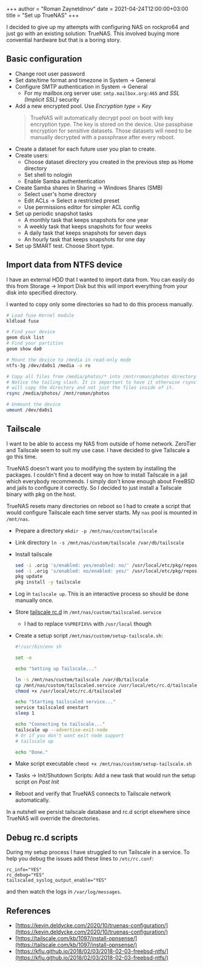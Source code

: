 +++
author = "Roman Zaynetdinov"
date = 2021-04-24T12:00:00+03:00
title = "Set up TrueNAS"
+++

I decided to give up my attempts with configuring NAS on rockpro64 and just go with an existing solution: TrueNAS. This involved buying more convential hardware but that is a boring story.


## Basic configuration

* Change root user password
* Set date/time format and timezone in System -> General
* Configure SMTP authentication in System -> General
    * For my mailbox.org server use: `smtp.mailbox.org:465` and *SSL (Implicit SSL)* security
* Add a new encrypted pool. Use *Encryption type = Key*
    > TrueNAS will automatically decrypt pool on boot with key encryption type. The key is stored on the device. Use passphase encryption for sensitive datasets. 
    > Those datasets will need to be manually decrypted with a passphrase after every reboot.
* Create a dataset for each future user you plan to create.
* Create users:
    * Choose dataset directory you created in the previous step as Home directory
    * Set shell to nologin
    * Enable Samba authententication
* Create Samba shares in Sharing -> Windows Shares (SMB)
    * Select user's home directory
    * Edit ACLs -> Select a restricted preset
    * Use permissions editor for simpler ACL config
* Set up periodic snapshot tasks
    * A monthly task that keeps snapshots for one year
    * A weekly task that keeps snapshots for four weeks
    * A daily task that keeps snapshots for seven days
    * An hourly task that keeps snapshots for one day
* Set up SMART test. Choose Short type.


## Import data from NTFS device

I have an external HDD that I wanted to import data from. You can easily do this from Storage -> Import Disk but this will import everything from your disk into specified directory. 

I wanted to copy only some directories so had to do this process manually.

```sh
# Load fuse Kernel module
kldload fuse

# Find your device 
geom disk list
# Find your partition
geom show da0

# Mount the device to /media in read-only mode
ntfs-3g /dev/da0s1 /media -o ro

# Copy all files from /media/photos/* into /mnt/roman/photos directory
# Notice the tailing slash. It is important to have it otherwise rsync
# will copy the directory and not just the files inside of it.
rsync /media/photos/ /mnt/roman/photos

# Unmount the device
umount /dev/da0s1
```


## Tailscale

I want to be able to access my NAS from outside of home network. ZeroTier and Tailscale seem to suit my use case. I have decided to give Tailscale a go this time.

TrueNAS doesn't want you to modifying the system by installing the packages. I couldn't find a decent way on how to install Tailscale in a jail which everybody recommends. I simply don't know enough about FreeBSD and jails to configure it correctly. So I decided to just install a Tailscale binary with pkg on the host.


TrueNAS resets many directories on reboot so I had to create a script that would configure Tailscale each time server starts. My `nas` pool is mounted in `/mnt/nas`.

* Prepare a directory `mkdir -p /mnt/nas/custom/tailscale`
* Link directory `ln -s /mnt/nas/custom/tailscale /var/db/tailscale`
* Install tailscale

    ```sh
    sed -i .orig 's/enabled: yes/enabled: no/' /usr/local/etc/pkg/repos/local.conf
    sed -i .orig 's/enabled: no/enabled: yes/' /usr/local/etc/pkg/repos/FreeBSD.conf
    pkg update
    pkg install -y tailscale
    ```
* Log in `tailscale up`. This is an interactive process so should be done manually once.

* Store [tailscale rc.d](https://svnweb.freebsd.org/ports/head/security/tailscale/files/tailscaled.in?view=markup) in `/mnt/nas/custom/tailscaled.service`
    * I had to replace `%%PREFIX%%` with `/usr/local` though
* Create a setup script `/mnt/nas/custom/setup-tailscale.sh`:
    ```sh
    #!/usr/bin/env sh
    
    set -e
    
    echo "Setting up Tailscale..."
    
    ln -s /mnt/nas/custom/tailscale /var/db/tailscale
    cp /mnt/nas/custom/tailscaled.service /usr/local/etc/rc.d/tailscaled
    chmod +x /usr/local/etc/rc.d/tailscaled
    
    echo "Starting tailscaled service..."
    service tailscaled onestart
    sleep 1
    
    echo "Connecting to tailscale..."
    tailscale up --advertise-exit-node
    # Or if you don't want exit node support
    # tailscale up 
    
    echo "Done."
    ```

* Make script executable `chmod +x /mnt/nas/custom/setup-tailscale.sh`
* Tasks -> Init/Shutdown Scripts: Add a new task that would run the setup script on *Post Init*
* Reboot and verify that TrueNAS connects to Tailscale network automatically.

In a nutshell we persist tailscale database and rc.d script elsewhere since TrueNAS will override the directories.


## Debug rc.d scripts

During my setup process I have struggled to run Tailscale in a service. To help you debug the issues add these lines to `/etc/rc.conf`:

```
rc_info="YES"
rc_debug="YES"
tailscaled_syslog_output_enable="YES"
```

and then watch the logs in `/var/log/messages`.


## References

* [https://kevin.deldycke.com/2020/10/truenas-configuration/](https://kevin.deldycke.com/2020/10/truenas-configuration/)
* [https://tailscale.com/kb/1097/install-opnsense/](https://tailscale.com/kb/1097/install-opnsense/)
* [https://kflu.github.io/2018/02/03/2018-02-03-freebsd-ntfs/](https://kflu.github.io/2018/02/03/2018-02-03-freebsd-ntfs/)
